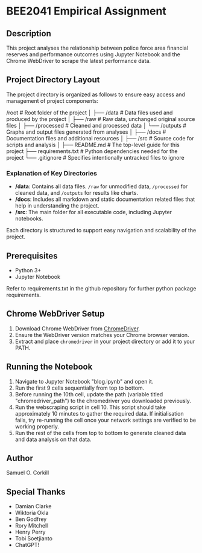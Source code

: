 # BEE2041 Empirical Assignment

## Description
This project analyses the relationship between police force area financial reserves and performance outcomes using Jupyter Notebook and the Chrome WebDriver to scrape the latest performance data.

## Project Directory Layout
The project directory is organized as follows to ensure easy access and management of project components: 

/root # Root folder of the project
│
├── /data # Data files used and produced by the project
│ ├── /raw # Raw data, unchanged original source files
│ ├── /processed # Cleaned and processed data
│ └── /outputs # Graphs and output files generated from analyses
│
├── /docs # Documentation files and additional resources
│
├── /src # Source code for scripts and analysis
│
├── README.md # The top-level guide for this project
├── requirements.txt # Python dependencies needed for the project
└── .gitignore # Specifies intentionally untracked files to ignore

### Explanation of Key Directories

- **/data**: Contains all data files. `/raw` for unmodified data, `/processed` for cleaned data, and `/outputs` for results like charts.
- **/docs**: Includes all markdown and static documentation related files that help in understanding the project.
- **/src**: The main folder for all executable code, including Jupyter notebooks.

Each directory is structured to support easy navigation and scalability of the project.



## Prerequisites
- Python 3+
- Jupyter Notebook

Refer to requirements.txt in the github repository for further python package requirements.

## Chrome WebDriver Setup
1. Download Chrome WebDriver from [ChromeDriver](https://googlechromelabs.github.io/chrome-for-testing/#stable).
2. Ensure the WebDriver version matches your Chrome browser version.
3. Extract and place `chromedriver` in your project directory or add it to your PATH.

## Running the Notebook
1. Navigate to Jupyter Notebook "blog.ipynb" and open it.
2. Run the first 9 cells sequentially from top to bottom.
3. Before running the 10th cell, update the path (variable titled "chromedriver_path") to the chromedriver you downloaded previously.
4. Run the webscraping script in cell 10. This script should take approximately 10 minutes to gather the required data. If initialisation fails, try re-running the cell once your network settings are verified to be working properly.
5. Run the rest of the cells from top to bottom to generate cleaned data and data analysis on that data.

## Author
Samuel O. Corkill 
## Special Thanks
- Damian Clarke
- Wiktoria Okla
- Ben Godfrey
- Rory Mitchell
- Henry Perry
- Tobi Soetjianto 
- ChatGPT!
